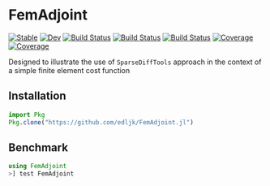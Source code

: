 # FemAdjoint

[![Stable](https://img.shields.io/badge/docs-stable-blue.svg)](https://edljk.github.io/FemAdjoint.jl/stable)
[![Dev](https://img.shields.io/badge/docs-dev-blue.svg)](https://edljk.github.io/FemAdjoint.jl/dev)
[![Build Status](https://travis-ci.com/edljk/FemAdjoint.jl.svg?branch=main)](https://travis-ci.com/edljk/FemAdjoint.jl)
[![Build Status](https://ci.appveyor.com/api/projects/status/github/edljk/FemAdjoint.jl?svg=true)](https://ci.appveyor.com/project/edljk/FemAdjoint-jl)
[![Build Status](https://api.cirrus-ci.com/github/edljk/FemAdjoint.jl.svg)](https://cirrus-ci.com/github/edljk/FemAdjoint.jl)
[![Coverage](https://codecov.io/gh/edljk/FemAdjoint.jl/branch/main/graph/badge.svg)](https://codecov.io/gh/edljk/FemAdjoint.jl)
[![Coverage](https://coveralls.io/repos/github/edljk/FemAdjoint.jl/badge.svg?branch=main)](https://coveralls.io/github/edljk/FemAdjoint.jl?branch=main)

Designed to illustrate the use of `SparseDiffTools` approach in the context of a simple 
 finite element cost function

## Installation

```julia
import Pkg
Pkg.clone("https://github.com/edljk/FemAdjoint.jl")
```

## Benchmark

```julia
using FemAdjoint
>] test FemAdjoint
```